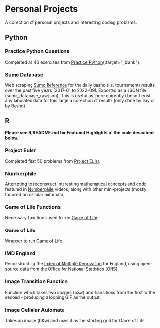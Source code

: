 # Personal Projects

A collection of personal projects and interesting coding problems.

## Python

### Practice Python Questions

Completed all 40 exercises from [Practice Python](https://www.practicepython.org){:target="_blank"}.

### Sumo Database

Web scraping [Sumo Reference](https://sumodb.sumogames.de/Default.aspx) for the daily basho (i.e. tournament) results over the past five years (2017-01 to 2022-09). Exported as a JSON file (sumo_database_raw.json). This is useful as there currently doesn't exist any tabulated data for this large a collection of results (only done by day or by Basho).

## R

**Please see R/README.md for Featured Highlights of the code described below.**

### Project Euler

Completed first 50 problems from [Project Euler](https://projecteuler.net).

### Numberphile

Attempting to reconstruct interesting mathematical concepts and code featured in [Numberphile](https://www.youtube.com/c/numberphile) videos, along with other mini-projects (mostly focused on cellular automata).

### Game of Life Functions

Necessary functions used to run [Game of Life](https://en.wikipedia.org/wiki/Conway%27s_Game_of_Life).

### Game of Life

Wrapper to run [Game of Life](https://en.wikipedia.org/wiki/Conway%27s_Game_of_Life).

### IMD England

Reconstructing the [Index of Multiple Deprivation](https://en.wikipedia.org/wiki/Multiple_deprivation_index) for England, using open-source data from the Office for National Statistics (ONS).

### Image Transition Function

Function which takes two images (b\&w) and transitions from the first to the second - producing a looping GIF as the output.

### Image Cellular Automata

Takes an image (b\&w) and uses it as the starting grid for Game of Life.
